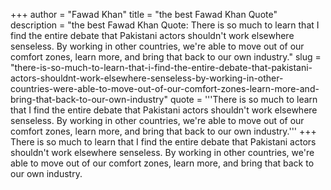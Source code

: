 +++
author = "Fawad Khan"
title = "the best Fawad Khan Quote"
description = "the best Fawad Khan Quote: There is so much to learn that I find the entire debate that Pakistani actors shouldn't work elsewhere senseless. By working in other countries, we're able to move out of our comfort zones, learn more, and bring that back to our own industry."
slug = "there-is-so-much-to-learn-that-i-find-the-entire-debate-that-pakistani-actors-shouldnt-work-elsewhere-senseless-by-working-in-other-countries-were-able-to-move-out-of-our-comfort-zones-learn-more-and-bring-that-back-to-our-own-industry"
quote = '''There is so much to learn that I find the entire debate that Pakistani actors shouldn't work elsewhere senseless. By working in other countries, we're able to move out of our comfort zones, learn more, and bring that back to our own industry.'''
+++
There is so much to learn that I find the entire debate that Pakistani actors shouldn't work elsewhere senseless. By working in other countries, we're able to move out of our comfort zones, learn more, and bring that back to our own industry.
